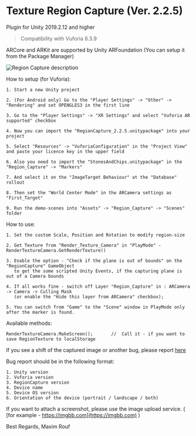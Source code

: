 # Texture Region Capture (Ver. 2.2.5)
Plugin for Unity 2019.2.12 and higher

> Compatibility with Vuforia 8.3.9

ARCore and ARKit are supported by Unity ARFoundation (You can setup it from the Package Manager)

![Region Capture description](https://raw.githubusercontent.com/maximrouf/RegionCapture/master/Images/RegionCapture.jpg)

How to setup (for Vuforia):

	1. Start a new Unity project

	2. (For Android only) Go to the "Player Settings" -> "Other" -> "Rendering" and set OPENGLES3 in the first line

	3. Go to the "Player Settings" -> "XR Settings" and select "Vuforia AR supported" checkbox

	4. Now you can import the "RegionCapture_2.2.5.unitypackage" into your project

	5. Select "Resources" -> "VuforiaConfiguration" in the "Project View" and paste your licence key in the upper field

	6. Also you need to import the "StonesAndChips.unitypackage" in the "Region_Capture" -> "Markers" 
	
	7. And select it on the "ImageTarget Behaviour" at the "Database" rollout

	8. Then set the "World Center Mode" in the ARCamera settings as "First_Target"

	9. Run the demo-scenes into "Assets" -> "Region_Capture" -> "Scenes" folder


How to use:

	1. Set the custom Scale, Position and Rotation to modify region-size
	
	2. Get Texture from "Render_Texture_Camera" in "PlayMode" - RenderTextureCamera.GetRenderTexture()

	3. Enable the option - "Check if the plane is out of bounds" on the "RegionCapture" GameObject 
	   to get the some scripted Unity Events, if the capturing plane is out of a Camera bounds

	4. If all works fine - switch off Layer "Region_Capture" in : ARCamera -> Camera -> Culling Mask 
	   (or enable the "Hide this layer from ARCamera" checkbox);

	5. You can switch from "Game" to the "Scene" window in PlayMode only after the marker is found.
       	
Available methods:

	RenderTextureCamera.MakeScreen();		//  Call it - if you want to save RegionTexture to localStorage


       	
If you see a shift of the captured image or another bug, please report [here](https://developer.vuforia.com/forum/unity-extension-technical-discussion/region-capture-0)

Bug report should be in the following format:

	1. Unity version
	2. Vuforia version
	3. RegionCapture version
	4. Device name
	5. Device OS version
	6. Orientation of the device (portrait / landscape / both)

If you want to attach a screenshot, please use the image upload service.  ( [for example - https://imgbb.com](https://imgbb.com) )
  
  
  Best Regards, Maxim Rouf

